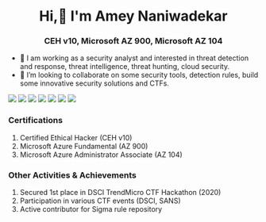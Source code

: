 <h1 align="center">Hi,👋 I'm Amey Naniwadekar</h1>
<h3 align="center">CEH v10, Microsoft AZ 900, Microsoft AZ 104</h3>

- 👀 I am working as a security analyst and interested in threat detection and response, threat intelligence, threat hunting, cloud security.
- 💞️ I’m looking to collaborate on some security tools, detection rules, build some innovative security solutions and CTFs.
<!--- - 📫 How to reach me ... --->

![](https://img.shields.io/badge/Shell-Bash-informational?style=flat&logo=<LOGO_NAME>&logoColor=white&color=2bbc8a)
![](https://img.shields.io/badge/Shell-Powershell-informational?style=flat&logo=<LOGO_NAME>&logoColor=white&color=2bbc8a)
![](https://img.shields.io/badge/SIEM-Alienvault-informational?style=flat&logo=<LOGO_NAME>&logoColor=white&color=2bbc8a)
![](https://img.shields.io/badge/EDR-Sophos-informational?style=flat&logo=<LOGO_NAME>&logoColor=white&color=2bbc8a)
![](https://img.shields.io/badge/EDR-Cynet-informational?style=flat&logo=<LOGO_NAME>&logoColor=white&color=2bbc8a)
![](https://img.shields.io/badge/Cloud-AWS-informational?style=flat&logo=<LOGO_NAME>&logoColor=white&color=2bbc8a)
![](https://img.shields.io/badge/Cloud-Azure-informational?style=flat&logo=<LOGO_NAME>&logoColor=white&color=2bbc8a)

<h3 align="left">Certifications</h3>

1. Certified Ethical Hacker (CEH v10)
2. Microsoft Azure Fundamental (AZ 900)
3. Microsoft Azure Administrator Associate (AZ 104)

<h3 align="left">Other Activities & Achievements</h3>

1. Secured 1st place in DSCI TrendMicro CTF Hackathon (2020)
2. Participation in various CTF events (DSCI, SANS)
3. Active contributor for Sigma rule repository

<!---
ameynaniwadekar/ameynaniwadekar is a ✨ special ✨ repository because its `README.md` (this file) appears on your GitHub profile.
You can click the Preview link to take a look at your changes.
--->
